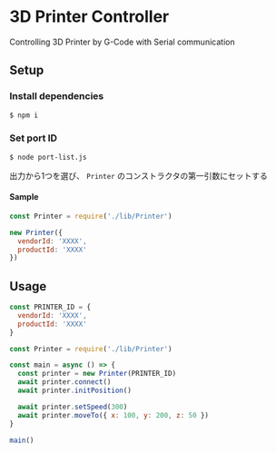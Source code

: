 # 3D Printer Controller

Controlling 3D Printer by G-Code with Serial communication

## Setup

### Install dependencies

```sh
$ npm i
```

### Set port ID

```sh
$ node port-list.js
```

出力から1つを選び、 `Printer` のコンストラクタの第一引数にセットする

#### Sample

```js
const Printer = require('./lib/Printer')

new Printer({
  vendorId: 'XXXX',
  productId: 'XXXX'
})
```

## Usage

```js
const PRINTER_ID = {
  vendorId: 'XXXX',
  productId: 'XXXX'
}

const Printer = require('./lib/Printer')

const main = async () => {
  const printer = new Printer(PRINTER_ID)
  await printer.connect()
  await printer.initPosition()

  await printer.setSpeed(300)
  await printer.moveTo({ x: 100, y: 200, z: 50 })
}

main()
```
